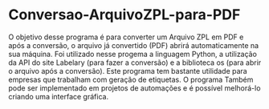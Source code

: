 # Conversao-ArquivoZPL-para-PDF
O objetivo desse programa é para converter um Arquivo ZPL em PDF e após a conversão, o arquivo já convertido (PDF) abrirá automaticamente na sua máquina.
Foi utilizado nesse progema a linguagem Python, a utilização da API do site Labelary (para fazer a conversão) e a biblioteca os (para abrir o arquivo após a conversão).
Este programa tem bastante utilidade para empresas que trabalham com geração de etiquetas. O programa Também pode ser implementado em projetos de automações e é possível melhorá-lo criando uma interface gráfica.
